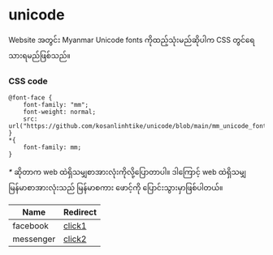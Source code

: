 # unicode

Website အတွင်း Myanmar Unicode fonts ကိုထည့်သုံးမည်ဆိုပါက CSS တွင်ရေသားရမည်ဖြစ်သည်။

### CSS code

```
@font-face {
    font-family: "mm";
    font-weight: normal;
    src: url("https://github.com/kosanlinhtike/unicode/blob/main/mm_unicode_font/MyanmarSagar/MyanmarSagar.ttf");
}
*{
    font-family: mm;
}
```
_*_ ဆိုတာက web ထဲရှိသမျှစာအားလုံးကိုလို့ပြောတာပါ။
ဒါကြောင့် web ထဲရှိသမျှ မြန်မာစာအားလုံးသည် မြန်မာစကား ဖောင့်ကို ပြောင်းသွားမှာဖြစ်ပါတယ်။

[click1]: https://www.facebook.com/sanlinhtike.kohtike/
[click2]: https://www.facebook.com/sanlinhtike.kohtike/

|Name                           |Redirect
|-------------------------------|:--------------------
|facebook                       |[click1]
|messenger                      |[click2]
